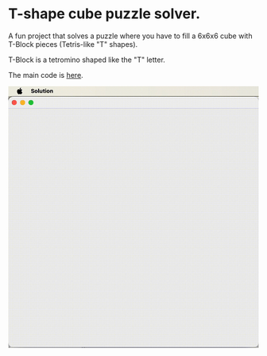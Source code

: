 # T-shape cube puzzle solver.

A fun project that solves a puzzle where you have to fill a 6x6x6 cube with T-Block pieces (Tetris-like "T" shapes).

T-Block is a tetromino shaped like the "T" letter.

The main code is [here](src/com/bogdan/PuzzleSolver.java#L27). 

![Demo](example.gif)
